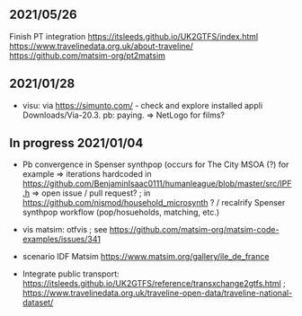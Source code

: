 

## 2021/05/26

Finish PT integration 
https://itsleeds.github.io/UK2GTFS/index.html https://www.travelinedata.org.uk/about-traveline/ https://github.com/matsim-org/pt2matsim

## 2021/01/28

 * visu: via https://simunto.com/ - check and explore installed appli Downloads/Via-20.3. pb: paying. => NetLogo for films?

## In progress 2021/01/04

 * Pb convergence in Spenser synthpop (occurs for The City MSOA (?) for example => iterations hardcoded in https://github.com/BenjaminIsaac0111/humanleague/blob/master/src/IPF.h
=> open issue / pull request? ; in https://github.com/nismod/household_microsynth ? / recalrify Spenser synthpop workflow (pop/hosueholds, matching, etc.)

 * vis matsim: otfvis ; see https://github.com/matsim-org/matsim-code-examples/issues/341

 * scenario IDF Matsim https://www.matsim.org/gallery/ile_de_france

 * Integrate public transport: https://itsleeds.github.io/UK2GTFS/reference/transxchange2gtfs.html ; https://www.travelinedata.org.uk/traveline-open-data/traveline-national-dataset/

